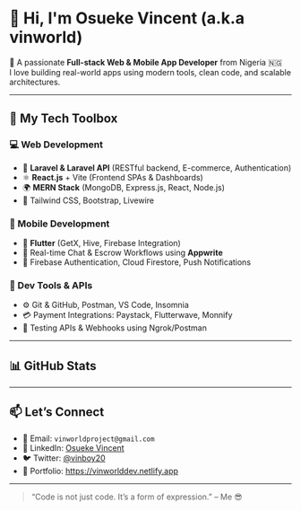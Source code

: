 # 👋 Hi, I'm Osueke Vincent (a.k.a vinworld)

🎯 A passionate **Full-stack Web & Mobile App Developer** from Nigeria 🇳🇬  
I love building real-world apps using modern tools, clean code, and scalable architectures.

---

## 🚀 My Tech Toolbox

### 💻 Web Development
- 🧠 **Laravel & Laravel API** (RESTful backend, E-commerce, Authentication)
- ⚛️ **React.js** + Vite (Frontend SPAs & Dashboards)
- 🌍 **MERN Stack** (MongoDB, Express.js, React, Node.js)
- 🎨 Tailwind CSS, Bootstrap, Livewire

### 📱 Mobile Development
- 🧩 **Flutter** (GetX, Hive, Firebase Integration)
- 💬 Real-time Chat & Escrow Workflows using **Appwrite**
- 📲 Firebase Authentication, Cloud Firestore, Push Notifications

### 🔧 Dev Tools & APIs
- ⚙️ Git & GitHub, Postman, VS Code, Insomnia
- 💳 Payment Integrations: Paystack, Flutterwave, Monnify
- 🧪 Testing APIs & Webhooks using Ngrok/Postman

---

## 📊 GitHub Stats



---

## 📫 Let’s Connect

- 📧 Email: `vinworldproject@gmail.com`
- 🔗 LinkedIn: [Osueke Vincent](https://linkedin.com/in/vinworlddev)
- 🐦 Twitter: [@vinboy20](https://x.com/vinboy20)
- 💼 Portfolio: https://vinworlddev.netlify.app

---

> “Code is not just code. It’s a form of expression.” – Me 😎

